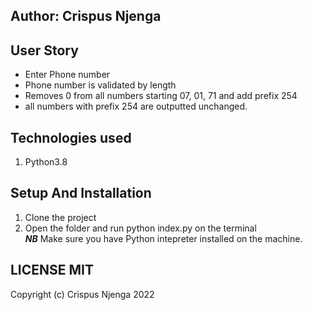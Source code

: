 ## Author: Crispus Njenga
## User Story
* Enter Phone number
* Phone number is validated by length
* Removes 0 from all numbers starting 07, 01, 71 and add prefix 254
* all numbers with prefix 254 are outputted unchanged.
## Technologies used
1. Python3.8
## Setup And Installation
1. Clone the project
2. Open the folder and run python index.py on the terminal<br>
___NB___ Make sure you have Python intepreter installed on the machine.
## LICENSE MIT
Copyright (c) Crispus Njenga 2022